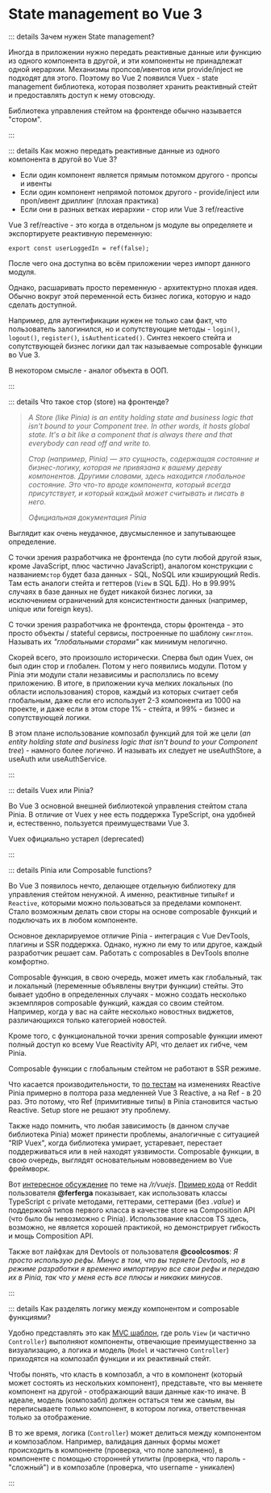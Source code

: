 <!-- TODO: -->

# State management во Vue 3

::: details Зачем нужен State management?

Иногда в приложении нужно передать реактивные данные или функцию из одного компонента в другой, и эти компоненты не принадлежат одной иерархии. Механизмы пропсов/ивентов или provide/inject не подходят для этого. Поэтому во Vue 2 появился Vuex - state management библиотека, которая позволяет хранить реактивный стейт и предоставлять доступ к нему отовсюду.

Библиотека управления стейтом на фронтенде обычно называется "стором".

:::

::: details Как можно передать реактивные данные из одного компонента в другой во Vue 3?

- Если один компонент является прямым потомком другого - пропсы и ивенты
- Если один компонент непрямой потомок другого - provide/inject или проп/ивент дриллинг (плохая практика)
- Если они в разных ветках иерархии - стор или Vue 3 ref/reactive

Vue 3 ref/reactive - это когда в отдельном js модуле вы определяете и экспортируете реактивную переменную:

```
export const userLoggedIn = ref(false);
```

После чего она доступна во всём приложении через импорт данного модуля.

Однако, расшаривать просто переменную - архитектурно плохая идея. Обычно вокруг этой переменной есть бизнес логика, которую и надо сделать доступной.

Например, для аутентификации нужен не только сам факт, что пользователь залогинился, но и сопутствующие методы - `login()`, `logout()`, `register()`, `isAuthenticated()`. Синтез некоего стейта и сопутствующей бизнес логики дал так называемые composable функции во Vue 3.

В некотором смысле - аналог объекта в ООП.

:::

::: details Что такое стор (store) на фронтенде?

> _A Store (like Pinia) is an entity holding state and business logic that isn't bound to your Component tree. In other words, it hosts global state. It's a bit like a component that is always there and that everybody can read off and write to._
>
> _Стор (например, Pinia) — это сущность, содержащая состояние и бизнес-логику, которая не привязана к вашему дереву компонентов. Другими словами, здесь находится глобальное состояние. Это что-то вроде компонента, который всегда присутствует, и который каждый может считывать и писать в него._
>
> _Официальная документация Pinia_

Выглядит как очень неудачное, двусмысленное и запутывающее определение.

С точки зрения разработчика не фронтенда (по сути любой другой язык, кроме JavaScript, плюс частично JavaScript), аналогом конструкции с названием`стор` будет база данных - SQL, NoSQL или кэширующий Redis. Там есть аналоги стейта и геттеров (`View` в SQL БД). Но в 99.99% случаях в базе данных не будет никакой бизнес логики, за исключением ограничений для консистентности данных (например, unique или foreign keys).

С точки зрения разработчика не фронтенда, сторы фронтенда - это просто объекты / stateful сервисы, построенные по шаблону `синглтон`. Называть их _"глобальными сторами"_ как минимум нелогично.

Скорей всего, это произошло исторически. Сперва был один Vuex, он был один стор и глобален. Потом у него появились модули. Потом у Pinia эти модули стали независимы и расползлись по всему приложению. В итоге, в приложении куча мелких локальных (по области использования) сторов, каждый из которых считает себя глобальным, даже если его использует 2-3 компонента из 1000 на проекте, и даже если в этом сторе 1% - стейта, и 99% - бизнес и сопутствующей логики.

В этом плане использование композабл функций для той же цели (_an entity holding state and business logic that isn't bound to your Component tree_) - намного более логично. И называть их следует не useAuthStore, а useAuth или useAuthService.

:::

::: details Vuex или Pinia?

Во Vue 3 основной внешней библиотекой управления стейтом стала Pinia. В отличие от Vuex у нее есть поддержка TypeScript, она удобней и, естественно, пользуется преимуществами Vue 3.

Vuex официально устарел (deprecated)

:::

::: details Pinia или Composable functions?

Во Vue 3 появилось нечто, делающее отдельную библиотеку для управления стейтом ненужной. А именно, реактивные типы`Ref` и `Reactive`, которыми можно пользоваться за пределами компонент. Стало возможным делать свои сторы на основе composable функций и подключать их в любом компоненте.

Основное декларируемое отличие Pinia - интеграция с Vue DevTools, плагины и SSR поддержка. Однако, нужно ли ему то или другое, каждый разработчик решает сам. Работать с composables в DevTools вполне комфортно.

Composable функция, в свою очередь, может иметь как глобальный, так и локальный (переменные объявлены внутри функции) стейты. Это бывает удобно в определенных случаях - можно создать несколько экземпляров composable функций, каждая со своим стейтом. Например, когда у вас на сайте несколько новостных виджетов, различающихся только категорией новостей.

Кроме того, с функциональной точки зрения composable функции имеют полный доступ ко всему Vue Reactivity API, что делает их гибче, чем Pinia.

Composable функции с глобальным стейтом не работают в SSR режиме.

Что касается производительности, то [по тестам](https://github.com/vuesence/pinia-vs-reactive) на изменениях Reactive Pinia примерно в полтора раза медленней Vue 3 Reactive, а на Ref - в 20 раз. Это потому, что Ref (примитивные типы) в Pinia становится частью Reactive. Setup store не решают эту проблему.

Также надо помнить, что любая зависимость (в данном случае библиотека Pinia) может принести проблемы, аналогичные с ситуацией "RIP Vuex", когда библиотека умирает, устаревает, перестает поддерживаться или в ней находят уязвимости. Composable функции, в свою очередь, выглядят основательным нововведением во Vue фреймворк.

Вот [интересное обсуждение](https://www.reddit.com/r/vuejs/comments/18fnilj/why_to_use_pinia_instead_of_global_refs/) по теме на */r/vuejs*. [Пример кода](https://github.com/jellyfin/jellyfin-vue/blob/master/frontend/src/store/clientSettings.ts#L98) от Reddit пользователя **@ferferga** показывает, как использовать классы TypeScript с private методами, геттерами, сеттерами (без *.value*) и поддержкой типов первого класса в качестве store на Composition API (что было бы невозможно с Pinia). Использование классов TS здесь, возможно, не является хорошей практикой, но демонстрирует гибкость и мощь Composition API.

Также вот лайфхак для Devtools от пользователя **@coolcosmos**: *Я просто использую рефы. Минус в том, что вы теряете Devtools, но в режиме разработки я временно импортирую все свои рефы и передаю их в Pinia, так что у меня есть все плюсы и никаких минусов*.

:::

::: details Как разделять логику между компонентом и composable функциями?

Удобно представлять это как [MVC шаблон](https://ru.wikipedia.org/wiki/Model-View-Controller), где роль `View` (и частично `Controller`) выполняют компоненты, отвечающие преимущественно за визуализацию, а логика и модель (`Model` и частично `Controller`) приходятся на композабл функции и их реактивный стейт.

Чтобы понять, что класть в композабл, а что в компонент (который может состоять из нескольких компонент), представьте, что вы меняете компонент на другой - отображающий ваши данные как-то иначе. В идеале, модель (композабл) должен остаться тем же самым, вы переписываете только компонент, в котором логика, ответственная только за отображение.

В то же время, логика (`Controller`) может делиться между компонентом и композаблом. Например, валидация данных формы может происходить в компоненте (проверка, что поле заполнено), в компоненте с помощью сторонней утилиты (проверка, что пароль - "сложный") и в композабле (проверка, что username - уникален)

:::
